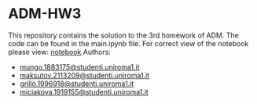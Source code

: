 # ADM-HW3

This repository contains the solution to the 3rd homework of ADM. The code can be found in the main.ipynb file. For correct view of the notebook please view: [
notebook](https://nbviewer.org/github/Mungo1883175/ADM-HW3/blob/main/main.ipynb)
Authors:
- mungo.1883175@studenti.uniroma1.it
- maksutov.2113209@studenti.uniroma1.it
- grillo.1996918@studenti.uniroma1.it
- miciakova.1919155@studenti.uniroma1.it

